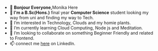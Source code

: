 - 👋 <b>Bonjour Everyone,</b>Monika Here
- 🌱<b> I'm a B.Sc(Hons.)</b> final year <b>Computer Science</b> student looking my way from uni and finding my way to Tech.
- 👀 I’m interested in Technology, Clouds and my homie plants.
- 🌱 I’m currently learning Cloud Computing, Node js and Meditation.
- 💞️ I’m looking to collaborate on something Beginner Friendly and related to Frontend.
- 📫 connect me <a href="https://www.linkedin.com/in/monika-s-a6a1141a5/">here</a> on LinkedIn.

<!---
Monika5S/Monika5S is a ✨ special ✨ repository because its `README.md` (this file) appears on your GitHub profile.
You can click the Preview link to take a look at your changes.
--->
